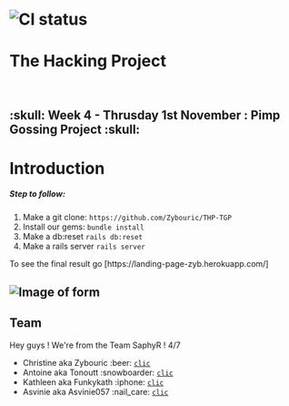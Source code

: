 # ![CI status](http://oi68.tinypic.com/ngf2uo.jpg)    
#  The Hacking Project
<br/>
<h2>:skull: Week 4 - Thrusday 1st November : Pimp Gossing Project :skull: </h2>

<body>

<h1>Introduction</h1>

<h5>
 Step to follow:
 </h5>
<ol>
 <li>Make a git clone: <code>https://github.com/Zybouric/THP-TGP </code></li>
 <li>Install our gems: <code>bundle install</code></li>
 <li>Make a db:reset <code>rails db:reset</code></li>
 <li>Make a rails server <code>rails server</code></li>
 
</ol>

  <p> To see the final result go [https://landing-page-zyb.herokuapp.com/] 

## ![Image of form](https://images.lookhuman.com/render/standard/Eym220v8OHIlCK64m4trcnPIVG4rO3PT/greetingcard45-off_white-z1-t-i-m-sorry-i-m-just-a-potato.jpg)

  <h2>Team</h2>

 <p>Hey guys ! We're from the Team SaphyR ! 4/7</p>
<ul>

<li>Christine aka Zybouric :beer: <a href="https://github.com/Zybouric"><code>clic</code></a><br/></li>
<li>Antoine aka Tonoutt :snowboarder:  <a href="https://github.com/tonoutt"><code>clic</code></a><br/></li>
<li>Kathleen aka Funkykath :iphone: <a href="https://github.com/Funkykath"><code>clic</code></a><br/></li>
<li>Asvinie aka Asvinie057 :nail_care: <a href="https://github.com/asvinie057"><code>clic</code></a><br/></li>
</ul>

</body>
